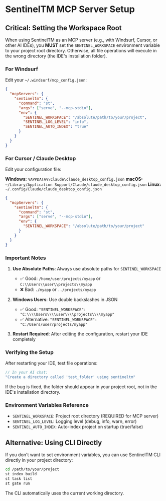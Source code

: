 # SentinelTM MCP Server Setup

## Critical: Setting the Workspace Root

When using SentinelTM as an MCP server (e.g., with Windsurf, Cursor, or other AI IDEs), you **MUST** set the `SENTINEL_WORKSPACE` environment variable to your project root directory. Otherwise, all file operations will execute in the wrong directory (the IDE's installation folder).

### For Windsurf

Edit your `~/.windsurf/mcp_config.json`:

```json
{
  "mcpServers": {
    "sentineltm": {
      "command": "st",
      "args": ["serve", "--mcp-stdio"],
      "env": {
        "SENTINEL_WORKSPACE": "/absolute/path/to/your/project",
        "SENTINEL_LOG_LEVEL": "info",
        "SENTINEL_AUTO_INDEX": "true"
      }
    }
  }
}
```

### For Cursor / Claude Desktop

Edit your configuration file:

**Windows:** `%APPDATA%\Claude\claude_desktop_config.json`
**macOS:** `~/Library/Application Support/Claude/claude_desktop_config.json`
**Linux:** `~/.config/Claude/claude_desktop_config.json`

```json
{
  "mcpServers": {
    "sentineltm": {
      "command": "st",
      "args": ["serve", "--mcp-stdio"],
      "env": {
        "SENTINEL_WORKSPACE": "/absolute/path/to/your/project"
      }
    }
  }
}
```

### Important Notes

1. **Use Absolute Paths**: Always use absolute paths for `SENTINEL_WORKSPACE`
   - ✅ Good: `/home/user/projects/myapp` or `C:\\Users\\user\\projects\\myapp`
   - ❌ Bad: `./myapp` or `../projects/myapp`

2. **Windows Users**: Use double backslashes in JSON
   - ✅ Good: `"SENTINEL_WORKSPACE": "C:\\\\Users\\\\user\\\\projects\\\\myapp"`
   - ✅ Alternative: `"SENTINEL_WORKSPACE": "C:/Users/user/projects/myapp"`

3. **Restart Required**: After editing the configuration, restart your IDE completely

### Verifying the Setup

After restarting your IDE, test file operations:

```javascript
// In your AI chat:
"Create a directory called 'test_folder' using sentineltm"
```

If the bug is fixed, the folder should appear in your project root, not in the IDE's installation directory.

### Environment Variables Reference

- `SENTINEL_WORKSPACE`: Project root directory (REQUIRED for MCP server)
- `SENTINEL_LOG_LEVEL`: Logging level (debug, info, warn, error)
- `SENTINEL_AUTO_INDEX`: Auto-index project on startup (true/false)

## Alternative: Using CLI Directly

If you don't want to set environment variables, you can use SentinelTM CLI directly in your project directory:

```bash
cd /path/to/your/project
st index build
st task list
st gate run
```

The CLI automatically uses the current working directory.
